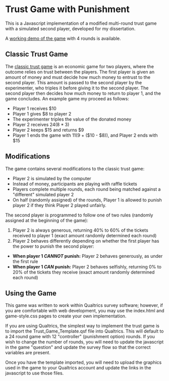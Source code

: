 # Trust Game with Punishment
This is a Javascript implementation of a modified multi-round trust game with a simulated second player, developed for my dissertation. 

A [working demo of the game](http://www.erikasalomon.com/trust) with 4 rounds is available.

## Classic Trust Game
The [classic trust game](https://en.wikibooks.org/wiki/Bestiary_of_Behavioral_Economics/Trust_Game) is an economic game for two players, where the outcome relies on trust between the players. The first player is given an amount of money and must decide how much money to entrust to the second player. This amount is passed to the second player by the experimenter, who triples it before giving it to the second player. The second player then decides how much money to return to player 1, and the game concludes. An example game my proceed as follows:

+ Player 1 receives $10
+ Player 1 gives $8 to player 2
+ The experimenter triples the value of the donated money
+ Player 2 receives $24 ($8 * 3)
+ Player 2 keeps $15 and returns $9
+ Player 1 ends the game with $11 ($9 + ($10 - $8)), and Player 2 ends with $15
 
## Modifications
The game contains several modifications to the classic trust game:

+ Player 2 is simulated by the computer
+ Instead of money, participants are playing with raffle tickets
+ Players complete multiple rounds, each round being matched against a "different" simulated player 2
+ On half (randomly assigned) of the rounds, Player 1 is allowed to punish player 2 if they think Player 2 played unfairly.

The second player is programmed to follow one of two rules (randomly assigned at the beginning of the game):

1. Player 2 is always generous, returning 40% to 60% of the tickets received to player 1 (exact amount randomly determined each round)
2. Player 2 behaves differently depending on whether the first player has the power to punish the second player:
  + **When player 1 *CANNOT* punish:** Player 2 behaves generously, as under the first rule 
  + **When player 1 *CAN* punish:** Player 2 behaves selfishly, returning 0% to 20% of the tickets they receive (exact amount randomly determined each round)

## Using the Game
This game was written to work within Qualtrics survey software; however, if you are comfortable with web development, you may use the index.html and game-style.css pages to create your own implementation. 

If you are using Qualtrics, the simplest way to implement the trust game is to import the Trust_Game_Template.qsf file into Qualtrics. This will default to a 24 round game with 12 "controller" (punishment option) rounds. If you wish to change the number of rounds, you will need to update the javascript in the game "question" and update the survey flow so that the correct variables are present.

Once you have the template imported, you will need to upload the graphics used in the game to your Qualtrics account and update the links in the javascript to use those files. 
